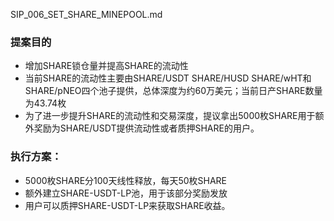 SIP_006_SET_SHARE_MINEPOOL.md
### 提案目的
- 增加SHARE锁仓量并提高SHARE的流动性
- 当前SHARE的流动性主要由SHARE/USDT SHARE/HUSD SHARE/wHT和SHARE/pNEO四个池子提供，总体深度为约60万美元；当前日产SHARE数量为43.74枚
- 为了进一步提升SHARE的流动性和交易深度，提议拿出5000枚SHARE用于额外奖励为SHARE/USDT提供流动性或者质押SHARE的用户。

### 执行方案：
- 5000枚SHARE分100天线性释放，每天50枚SHARE
- 额外建立SHARE-USDT-LP池，用于该部分奖励发放
- 用户可以质押SHARE-USDT-LP来获取SHARE收益。
